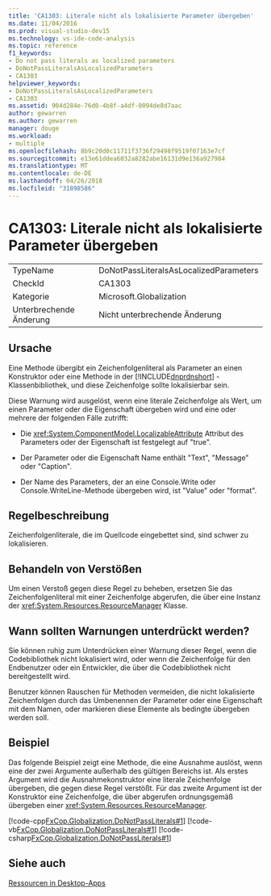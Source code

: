 ```yaml
---
title: 'CA1303: Literale nicht als lokalisierte Parameter übergeben'
ms.date: 11/04/2016
ms.prod: visual-studio-dev15
ms.technology: vs-ide-code-analysis
ms.topic: reference
f1_keywords:
- Do not pass literals as localized parameters
- DoNotPassLiteralsAsLocalizedParameters
- CA1303
helpviewer_keywords:
- DoNotPassLiteralsAsLocalizedParameters
- CA1303
ms.assetid: 904d284e-76d0-4b8f-a4df-0094de8d7aac
author: gewarren
ms.author: gewarren
manager: douge
ms.workload:
- multiple
ms.openlocfilehash: 8b9c20d0c11711f3736f29498f9519f07163e7cf
ms.sourcegitcommit: e13e61ddea6032a8282abe16131d9e136a927984
ms.translationtype: MT
ms.contentlocale: de-DE
ms.lasthandoff: 04/26/2018
ms.locfileid: "31898586"
---
```

# <a name="ca1303-do-not-pass-literals-as-localized-parameters"></a>CA1303: Literale nicht als lokalisierte Parameter übergeben
|||
|-|-|
|TypeName|DoNotPassLiteralsAsLocalizedParameters|
|CheckId|CA1303|
|Kategorie|Microsoft.Globalization|
|Unterbrechende Änderung|Nicht unterbrechende Änderung|

## <a name="cause"></a>Ursache
 Eine Methode übergibt ein Zeichenfolgenliteral als Parameter an einen Konstruktor oder eine Methode in der [!INCLUDE[dnprdnshort](../code-quality/includes/dnprdnshort_md.md)] -Klassenbibliothek, und diese Zeichenfolge sollte lokalisierbar sein.

 Diese Warnung wird ausgelöst, wenn eine literale Zeichenfolge als Wert, um einen Parameter oder die Eigenschaft übergeben wird und eine oder mehrere der folgenden Fälle zutrifft:

-   Die <xref:System.ComponentModel.LocalizableAttribute> Attribut des Parameters oder der Eigenschaft ist festgelegt auf "true".

-   Der Parameter oder die Eigenschaft Name enthält "Text", "Message" oder "Caption".

-   Der Name des Parameters, der an eine Console.Write oder Console.WriteLine-Methode übergeben wird, ist "Value" oder "format".

## <a name="rule-description"></a>Regelbeschreibung
 Zeichenfolgenliterale, die im Quellcode eingebettet sind, sind schwer zu lokalisieren.

## <a name="how-to-fix-violations"></a>Behandeln von Verstößen
 Um einen Verstoß gegen diese Regel zu beheben, ersetzen Sie das Zeichenfolgenliteral mit einer Zeichenfolge abgerufen, die über eine Instanz der <xref:System.Resources.ResourceManager> Klasse.

## <a name="when-to-suppress-warnings"></a>Wann sollten Warnungen unterdrückt werden?
 Sie können ruhig zum Unterdrücken einer Warnung dieser Regel, wenn die Codebibliothek nicht lokalisiert wird, oder wenn die Zeichenfolge für den Endbenutzer oder ein Entwickler, die über die Codebibliothek nicht bereitgestellt wird.

 Benutzer können Rauschen für Methoden vermeiden, die nicht lokalisierte Zeichenfolgen durch das Umbenennen der Parameter oder eine Eigenschaft mit dem Namen, oder markieren diese Elemente als bedingte übergeben werden soll.

## <a name="example"></a>Beispiel
 Das folgende Beispiel zeigt eine Methode, die eine Ausnahme auslöst, wenn eine der zwei Argumente außerhalb des gültigen Bereichs ist. Als erstes Argument wird die Ausnahmekonstruktor eine literale Zeichenfolge übergeben, die gegen diese Regel verstößt. Für das zweite Argument ist der Konstruktor eine Zeichenfolge, die über abgerufen ordnungsgemäß übergeben einer <xref:System.Resources.ResourceManager>.

 [!code-cpp[FxCop.Globalization.DoNotPassLiterals#1](../code-quality/codesnippet/CPP/ca1303-do-not-pass-literals-as-localized-parameters_1.cpp)]
 [!code-vb[FxCop.Globalization.DoNotPassLiterals#1](../code-quality/codesnippet/VisualBasic/ca1303-do-not-pass-literals-as-localized-parameters_1.vb)]
 [!code-csharp[FxCop.Globalization.DoNotPassLiterals#1](../code-quality/codesnippet/CSharp/ca1303-do-not-pass-literals-as-localized-parameters_1.cs)]

## <a name="see-also"></a>Siehe auch
 [Ressourcen in Desktop-Apps](/dotnet/framework/resources/index)